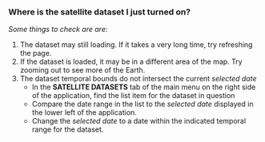 ### Where is the satellite dataset I just turned on?

_Some things to check are are:_

1. The dataset may still loading. If it takes a very long time, try refreshing the page.
2. If the dataset is loaded, it may be in a different area of the map. Try zooming out to see more of the Earth.
3. The dataset temporal bounds do not intersect the current _selected date_
    - In the **SATELLITE DATASETS** tab of the main menu on the right side of the application, find the list item for the dataset in question
    - Compare the date range in the list to the _selected date_ displayed in the lower left of the application.
    - Change the _selected date_ to a date within the indicated temporal range for the dataset.
